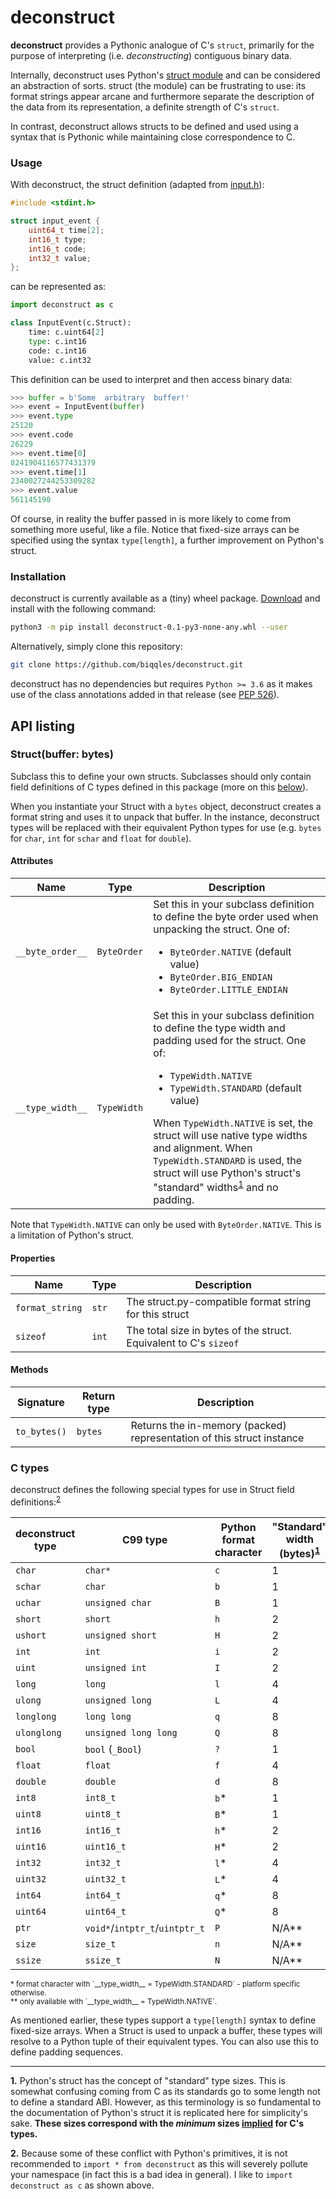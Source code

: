 # deconstruct
**deconstruct** provides a Pythonic analogue of C's `struct`, primarily for the purpose of interpreting (i.e. _deconstructing_) contiguous binary data.  
  
Internally, deconstruct uses Python's [struct module](https://docs.python.org/3/library/struct.html) and can be considered an abstraction of sorts. struct (the module) can be frustrating to use: its format strings appear arcane and furthermore separate the description of the data from its representation, a definite strength of C's `struct`.
  
In contrast, deconstruct allows structs to be defined and used using a syntax that is Pythonic while maintaining close correspondence to C.  
  
### Usage  
With deconstruct, the struct definition (adapted from [input.h](https://github.com/torvalds/linux/blob/master/include/uapi/linux/input.h)):

```C
#include <stdint.h>

struct input_event {  
    uint64_t time[2];
    int16_t type;
    int16_t code;
    int32_t value;
};
```

can be represented as:

```Python
import deconstruct as c

class InputEvent(c.Struct):
    time: c.uint64[2]
    type: c.int16
    code: c.int16
    value: c.int32
```

This definition can be used to interpret and then access binary data:

```Python
>>> buffer = b'Some  arbitrary  buffer!'
>>> event = InputEvent(buffer)
>>> event.type
25120
>>> event.code
26229
>>> event.time[0]
8241904116577431379
>>> event.time[1]
2340027244253309282
>>> event.value
561145190
```

Of course, in reality the buffer passed in is more likely to come from something more useful, like a file. Notice that fixed-size arrays can be specified using the syntax `type[length]`, a further improvement on Python's struct.

### Installation
deconstruct is currently available as a (tiny) wheel package. [Download](https://github.com/biqqles/deconstruct/releases/download/v0.1/deconstruct-0.1-py3-none-any.whl) and install with the following command:

```sh
python3 -m pip install deconstruct-0.1-py3-none-any.whl --user
```

Alternatively, simply clone this repository:

```sh
git clone https://github.com/biqqles/deconstruct.git
```

deconstruct has no dependencies but requires `Python >= 3.6` as it makes use of the class annotations added in that release (see [PEP 526](https://www.python.org/dev/peps/pep-0526/)).

## API listing

### Struct(buffer: bytes)
Subclass this to define your own structs. Subclasses should only contain field definitions of C types defined in this package (more on this [below](#c-types)).

When you instantiate your Struct with a `bytes` object, deconstruct creates a format string and uses it to unpack that buffer. In the instance, deconstruct types will be replaced with their equivalent Python types for use (e.g. `bytes` for `char`, `int` for `schar` and `float` for `double`).

#### Attributes
|Name            |Type       |Description   |
|----------------|-----------|--------------|
|`__byte_order__`|`ByteOrder`|Set this in your subclass definition to define the byte order used when unpacking the struct. One of:<ul><li>`ByteOrder.NATIVE` (default value)</li><li>`ByteOrder.BIG_ENDIAN`</li><li>`ByteOrder.LITTLE_ENDIAN`</li></ul>|
|`__type_width__`|`TypeWidth`|Set this in your subclass definition to define the type width and padding used for the struct. One of:<ul><li>`TypeWidth.NATIVE`</li><li>`TypeWidth.STANDARD` (default value)</li></ul>When `TypeWidth.NATIVE` is set, the struct will use native type widths and alignment. When `TypeWidth.STANDARD` is used, the struct will use Python's struct's "standard" widths<sup>[1](#f_st)</sup> and no padding.|

Note that `TypeWidth.NATIVE` can only be used with `ByteOrder.NATIVE`. This is a limitation of Python's struct.

#### Properties
|Name            |Type       |Description   |
|----------------|-----------|--------------|
|`format_string` |`str`      |The struct.py-compatible format string for this struct |
|`sizeof`        |`int`      |The total size in bytes of the struct. Equivalent to C's `sizeof` |

#### Methods
|Signature       |Return type|Description   |
|----------------|-----------|--------------|
|`to_bytes()`    |`bytes`    |Returns the in-memory (packed) representation of this struct instance|

### C types
deconstruct defines the following special types for use in Struct field definitions:<sup>[2](#f_ty)</sup>

|deconstruct type|C99 type            |Python format character|"Standard" width (bytes)<sup>[1](#f_st)</sup>|
|----------------|--------------------|-----------------------|------------------------|
|`char`          |`char*`             |`c`                    |1                       |
|`schar`         |`char`              |`b`                    |1                       |
|`uchar`         |`unsigned char`     |`B`                    |1                       |
|`short`         |`short`             |`h`                    |2                       |
|`ushort`        |`unsigned short`    |`H`                    |2                       |
|`int`           |`int`               |`i`                    |2                       |
|`uint`          |`unsigned int`      |`I`                    |2                       |
|`long`          |`long`              |`l`                    |4                       |
|`ulong`         |`unsigned long`     |`L`                    |4                       |
|`longlong`      |`long long`         |`q`                    |8                       |
|`ulonglong`     |`unsigned long long`|`Q`                    |8                       |
|`bool`          |`bool` (`_Bool`)    |`?`                    |1                       |
|`float`         |`float`             |`f`                    |4                       |
|`double`        |`double`            |`d`                    |8                       |
|`int8`          |`int8_t`            |`b`*                   |1                       |
|`uint8`         |`uint8_t`           |`B`*                   |1                       |
|`int16`         |`int16_t`           |`h`*                   |2                       |
|`uint16`        |`uint16_t`          |`H`*                   |2                       |
|`int32`         |`int32_t`           |`l`*                   |4                       |
|`uint32`        |`uint32_t`          |`L`*                   |4                       |
|`int64`         |`int64_t`           |`q`*                   |8                       |
|`uint64`        |`uint64_t`          |`Q`*                   |8                       |
|`ptr`           |`void*`/`intptr_t`/`uintptr_t`|`P`          |N/A**                   |
|`size`          |`size_t`            |`n`                    |N/A**                   |
|`ssize`         |`ssize_t`           |`N`                    |N/A**                   |

<sup>
* format character with `__type_width__ = TypeWidth.STANDARD` - platform specific otherwise.<br>
** only available with `__type_width__ = TypeWidth.NATIVE`.
</sup>

As mentioned earlier, these types support a `type[length]` syntax to define fixed-size arrays. When a Struct is used to unpack a buffer, these types will resolve to a Python tuple of their equivalent types. You can also use this to define padding sequences.

---

<b id="f_st">1.</b> Python's struct has the concept of "standard" type sizes. This is somewhat confusing coming from C as its standards go to some length not to define a standard ABI. However, as this terminology is so fundamental to the documentation of Python's struct it is replicated here for simplicity's sake. **These sizes correspond with the *minimum* sizes [implied](https://en.wikipedia.org/wiki/C_data_types#Basic_types) for C's types.**

<b id="f_ty">2.</b> Because some of these conflict with Python's primitives, it is not recommended to `import * from deconstruct` as this will severely pollute your namespace (in fact this is a bad idea in general). I like to `import deconstruct as c` as shown above.
